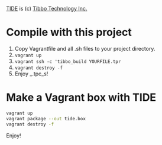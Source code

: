 [TIDE](/redist/tide-tibbo-lite-5.1.3-win32.zip) is (c) [Tibbo Technology Inc.](http://tibbo.com/)


# Compile with this project
1. Copy Vagrantfile and all .sh files to your project directory.
2. `vagrant up`
3. `vagrant ssh -c 'tibbo_build YOURFILE.tpr`
4. `vagrant destroy -f`
5. Enjoy _.tpc_s!

# Make a Vagrant box with TIDE
```bash
vagrant up
vagrant package --out tide.box
vagrant destroy -f
```

Enjoy!
